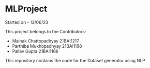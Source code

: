 # MLProject

Started on - 13/06/23

This project belongs to the Contributors-
<ul>
<li>Mainak Chattopadhyay 21BAI1217</li>
<li>Parthiba Mukhopadhyay 21BAI1168</li>
<li>Pallav Gupta 21BAI1169</li>
</ul>



This repository contains the code for the Dataset generator using NLP 
